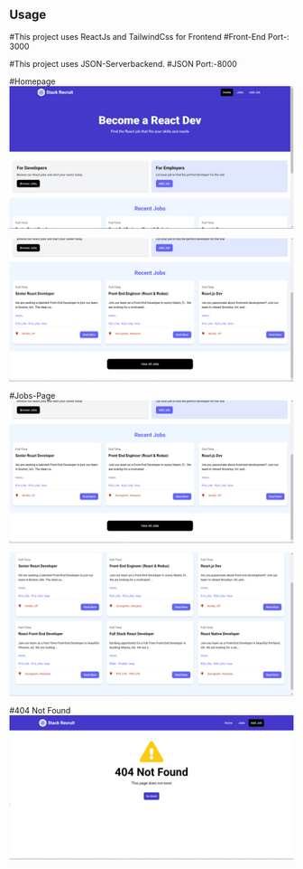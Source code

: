 ## Usage

#This project uses ReactJs and TailwindCss for Frontend
#Front-End Port-: 3000

#This project uses JSON-Serverbackend.
#JSON Port:-8000


#Homepage
<img src="public/1.png" />

<img src="./public/2.png">

#Jobs-Page
<img src="./public/2.png">

<img src="./public/3.png">

#404 Not Found
<img src="./public/4.png">
